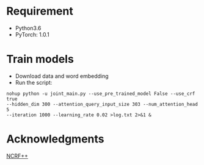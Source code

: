 
# Requirement
* Python3.6
* PyTorch: 1.0.1

# Train models
* Download data and word embedding
* Run the script:
```
nohup python -u joint_main.py --use_pre_trained_model False --use_crf true 
--hidden_dim 300 --attention_query_input_size 303 --num_attention_head 5 
--iteration 1000 --learning_rate 0.02 >log.txt 2>&1 &
```



# Acknowledgments
[NCRF++](https://github.com/jiesutd/NCRFpp)

